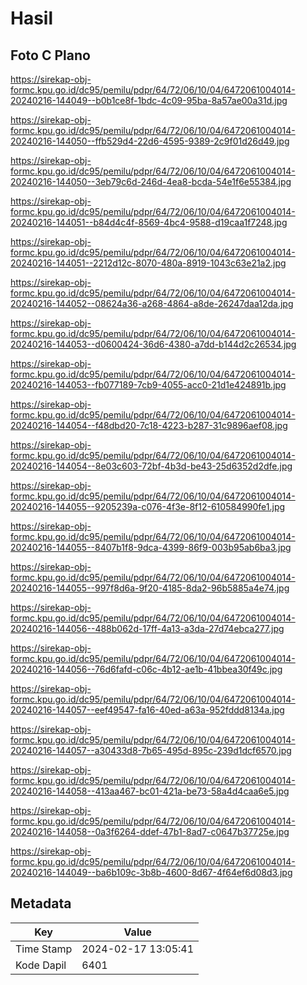 # Hasil

## Foto C Plano

https://sirekap-obj-formc.kpu.go.id/dc95/pemilu/pdpr/64/72/06/10/04/6472061004014-20240216-144049--b0b1ce8f-1bdc-4c09-95ba-8a57ae00a31d.jpg

https://sirekap-obj-formc.kpu.go.id/dc95/pemilu/pdpr/64/72/06/10/04/6472061004014-20240216-144050--ffb529d4-22d6-4595-9389-2c9f01d26d49.jpg

https://sirekap-obj-formc.kpu.go.id/dc95/pemilu/pdpr/64/72/06/10/04/6472061004014-20240216-144050--3eb79c6d-246d-4ea8-bcda-54e1f6e55384.jpg

https://sirekap-obj-formc.kpu.go.id/dc95/pemilu/pdpr/64/72/06/10/04/6472061004014-20240216-144051--b84d4c4f-8569-4bc4-9588-d19caa1f7248.jpg

https://sirekap-obj-formc.kpu.go.id/dc95/pemilu/pdpr/64/72/06/10/04/6472061004014-20240216-144051--2212d12c-8070-480a-8919-1043c63e21a2.jpg

https://sirekap-obj-formc.kpu.go.id/dc95/pemilu/pdpr/64/72/06/10/04/6472061004014-20240216-144052--08624a36-a268-4864-a8de-26247daa12da.jpg

https://sirekap-obj-formc.kpu.go.id/dc95/pemilu/pdpr/64/72/06/10/04/6472061004014-20240216-144053--d0600424-36d6-4380-a7dd-b144d2c26534.jpg

https://sirekap-obj-formc.kpu.go.id/dc95/pemilu/pdpr/64/72/06/10/04/6472061004014-20240216-144053--fb077189-7cb9-4055-acc0-21d1e424891b.jpg

https://sirekap-obj-formc.kpu.go.id/dc95/pemilu/pdpr/64/72/06/10/04/6472061004014-20240216-144054--f48dbd20-7c18-4223-b287-31c9896aef08.jpg

https://sirekap-obj-formc.kpu.go.id/dc95/pemilu/pdpr/64/72/06/10/04/6472061004014-20240216-144054--8e03c603-72bf-4b3d-be43-25d6352d2dfe.jpg

https://sirekap-obj-formc.kpu.go.id/dc95/pemilu/pdpr/64/72/06/10/04/6472061004014-20240216-144055--9205239a-c076-4f3e-8f12-610584990fe1.jpg

https://sirekap-obj-formc.kpu.go.id/dc95/pemilu/pdpr/64/72/06/10/04/6472061004014-20240216-144055--8407b1f8-9dca-4399-86f9-003b95ab6ba3.jpg

https://sirekap-obj-formc.kpu.go.id/dc95/pemilu/pdpr/64/72/06/10/04/6472061004014-20240216-144055--997f8d6a-9f20-4185-8da2-96b5885a4e74.jpg

https://sirekap-obj-formc.kpu.go.id/dc95/pemilu/pdpr/64/72/06/10/04/6472061004014-20240216-144056--488b062d-17ff-4a13-a3da-27d74ebca277.jpg

https://sirekap-obj-formc.kpu.go.id/dc95/pemilu/pdpr/64/72/06/10/04/6472061004014-20240216-144056--76d6fafd-c06c-4b12-ae1b-41bbea30f49c.jpg

https://sirekap-obj-formc.kpu.go.id/dc95/pemilu/pdpr/64/72/06/10/04/6472061004014-20240216-144057--eef49547-fa16-40ed-a63a-952fddd8134a.jpg

https://sirekap-obj-formc.kpu.go.id/dc95/pemilu/pdpr/64/72/06/10/04/6472061004014-20240216-144057--a30433d8-7b65-495d-895c-239d1dcf6570.jpg

https://sirekap-obj-formc.kpu.go.id/dc95/pemilu/pdpr/64/72/06/10/04/6472061004014-20240216-144058--413aa467-bc01-421a-be73-58a4d4caa6e5.jpg

https://sirekap-obj-formc.kpu.go.id/dc95/pemilu/pdpr/64/72/06/10/04/6472061004014-20240216-144058--0a3f6264-ddef-47b1-8ad7-c0647b37725e.jpg

https://sirekap-obj-formc.kpu.go.id/dc95/pemilu/pdpr/64/72/06/10/04/6472061004014-20240216-144049--ba6b109c-3b8b-4600-8d67-4f64ef6d08d3.jpg


## Metadata

| Key        | Value               |
| ---------- | ------------------- |
| Time Stamp | 2024-02-17 13:05:41 |
| Kode Dapil | 6401                |




